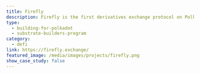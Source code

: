 ```yaml
---
title: Firefly
description: Firefly is the first derivatives exchange protocol on Polkadot.
type:
  - building-for-polkadot
  - substrate-builders-program
category:
  - defi
link: https://firefly.exchange/
featured_image: /media/images/projects/firefly.png
show_case_study: false
---
```


